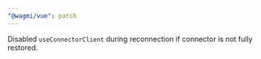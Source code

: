 ```yaml
---
"@wagmi/vue": patch
---
```


Disabled `useConnectorClient` during reconnection if connector is not fully restored.
